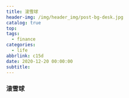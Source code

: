 ```yaml
---
title: 滚雪球
header-img: /img/header_img/post-bg-desk.jpg
catalog: true
top:
tags:
  - finance
categories:
  - life
abbrlink: c15d
date: 2020-12-20 00:00:00
subtitle:
---
```


### 滚雪球